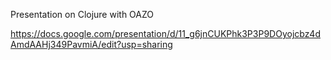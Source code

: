 Presentation on Clojure with OAZO

https://docs.google.com/presentation/d/11_g6jnCUKPhk3P3P9DOyojcbz4dAmdAAHj349PavmiA/edit?usp=sharing
